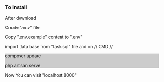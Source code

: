 <h3>To install</h3>
<p>After download <p>
  <p>  Create ".env" file</p>
   <p> Copy ".env.example" content to ".env"</p>
  <p> import data base from "task.sql" file and on // CMD //</p>
  <div style="background:#ccc"> 
    <p>composer update</p> 
    <p>php artisan serve</p>
    </div>
    Now You can visit "localhost:8000"


